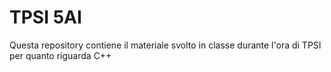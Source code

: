 # TPSI 5AI

Questa repository contiene il materiale svolto in classe durante l'ora di TPSI per quanto riguarda C++
